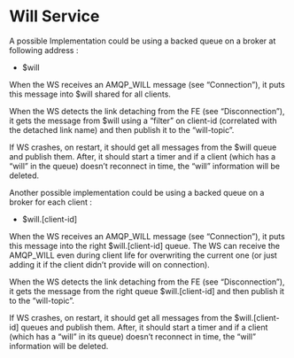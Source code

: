 # Will Service

A possible Implementation could be using a backed queue on a broker at following address :

* $will

When the WS receives an AMQP_WILL message (see “Connection”), it puts this message into $will shared for all clients.

When the WS detects the link detaching from the FE (see “Disconnection”), it gets the message from $will using a “filter” on client-id (correlated with the detached link name)  and then publish it to the “will-topic”.

If WS crashes, on restart, it should get all messages from the $will queue and publish them. After, it should start a timer and if a client (which has a “will” in the queue) doesn’t reconnect in time, the “will” information will be deleted.

Another possible implementation could be using a backed queue on a broker for each client :

* $will.[client-id]

When the WS receives an AMQP_WILL message (see “Connection”), it puts this message into the right $will.[client-id] queue. The WS can receive the AMQP_WILL even during client life for overwriting the current one (or just adding it if the client didn’t provide will on connection).

When the WS detects the link detaching from the FE (see “Disconnection”), it gets the message from the right queue $will.[client-id] and then publish it to the “will-topic”.

If WS crashes, on restart, it should get all messages from the $will.[client-id] queues and publish them. After, it should start a timer and if a client (which has a “will” in its queue) doesn’t reconnect in time, the “will” information will be deleted.
